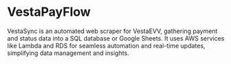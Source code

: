 # VestaPayFlow
VestaSync is an automated web scraper for VestaEVV, gathering payment and status data into a SQL database or Google Sheets. It uses AWS services like Lambda and RDS for seamless automation and real-time updates, simplifying data management and insights.
